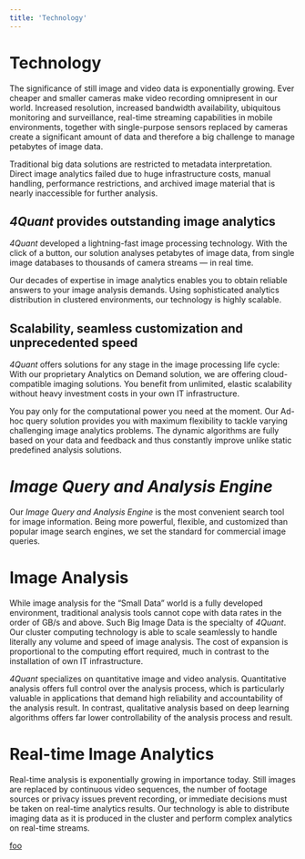 ```yaml
---
title: 'Technology'
---
```


# Technology

The significance of still image and video data is exponentially growing.
Ever cheaper and smaller cameras make video recording omnipresent in our world. Increased resolution, increased bandwidth availability, ubiquitous monitoring and surveillance, real-time streaming capabilities in mobile environments, together with single-purpose sensors replaced by cameras create a significant amount of data and therefore a big challenge to manage petabytes of image data.

Traditional big data solutions are restricted to metadata interpretation.
Direct image analytics failed due to huge infrastructure costs, manual handling, performance restrictions, and archived image material that is nearly inaccessible for further analysis.

## *4Quant* provides outstanding image analytics

*4Quant* developed a lightning-fast image processing technology.
With the click of a button, our solution analyses petabytes of image data, from single image databases to thousands of camera streams — in real time.

Our decades of expertise in image analytics enables you to obtain reliable answers to your image analysis demands. Using sophisticated analytics distribution in clustered environments, our technology is highly scalable.

## Scalability, seamless customization and unprecedented speed

*4Quant* offers solutions for any stage in the image processing life cycle: With our proprietary Analytics on Demand solution, we are offering cloud-compatible imaging solutions. You benefit from unlimited, elastic scalability without heavy investment costs in your own IT infrastructure.

You pay only for the computational power you need at the moment. Our Ad-hoc query solution provides you with maximum flexibility to tackle varying challenging image analytics problems. The dynamic algorithms are fully based on your data and feedback and thus constantly improve unlike static predefined analysis solutions.

# *Image Query and Analysis Engine*

Our *Image Query and Analysis Engine* is the most convenient search tool for image information. Being more powerful, flexible, and customized than popular image search engines, we set the standard for commercial image queries.

# Image Analysis

While image analysis for the “Small Data” world is a fully developed environment, traditional analysis tools cannot cope with data rates in the order of GB/s and above. Such Big Image Data is the specialty of *4Quant*. Our cluster computing technology is able to scale seamlessly to handle literally any volume and speed of image analysis. The cost of expansion is proportional to the computing effort required, much in contrast to the installation of own IT infrastructure.

*4Quant* specializes on quantitative image and video analysis. Quantitative analysis offers full control over the analysis process, which is particularly valuable in applications that demand high reliability
and accountability of the analysis result. In contrast, qualitative analysis based on deep learning algorithms offers far lower controllability of the analysis process and result.

# Real-time Image Analytics

Real-time analysis is exponentially growing in importance today. Still images are replaced by continuous video sequences, the number of footage sources or privacy issues prevent recording, or immediate decisions must be taken on real-time analytics results. Our technology is able to distribute imaging data as it is produced in the cluster and perform complex analytics on real-time streams.


[foo](http://api.ning.com/files/AgFOgF-tqnQFYTSGptD-jFqRq5b5jz4L05tgs*sNzSA1Xu0JDxJLB9NRdQ8343EWlSBtARSrPp-5RmEAbqwjC*8Rj-KTHI4i/4Vsofbigdata.jpg)
